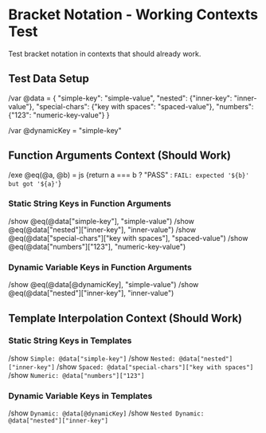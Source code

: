# Bracket Notation - Working Contexts Test

Test bracket notation in contexts that should already work.

## Test Data Setup

/var @data = {
  "simple-key": "simple-value",
  "nested": {"inner-key": "inner-value"},
  "special-chars": {"key with spaces": "spaced-value"},
  "numbers": {"123": "numeric-key-value"}
}

/var @dynamicKey = "simple-key"

## Function Arguments Context (Should Work)

/exe @eq(@a, @b) = js {return a === b ? "PASS" : `FAIL: expected '${b}' but got '${a}'`}

### Static String Keys in Function Arguments
/show @eq(@data["simple-key"], "simple-value")
/show @eq(@data["nested"]["inner-key"], "inner-value") 
/show @eq(@data["special-chars"]["key with spaces"], "spaced-value")
/show @eq(@data["numbers"]["123"], "numeric-key-value")

### Dynamic Variable Keys in Function Arguments
/show @eq(@data[@dynamicKey], "simple-value")
/show @eq(@data["nested"]["inner-key"], "inner-value")

## Template Interpolation Context (Should Work)

### Static String Keys in Templates
/show `Simple: @data["simple-key"]`
/show `Nested: @data["nested"]["inner-key"]`
/show `Spaced: @data["special-chars"]["key with spaces"]`
/show `Numeric: @data["numbers"]["123"]`

### Dynamic Variable Keys in Templates  
/show `Dynamic: @data[@dynamicKey]`
/show `Nested Dynamic: @data["nested"]["inner-key"]`